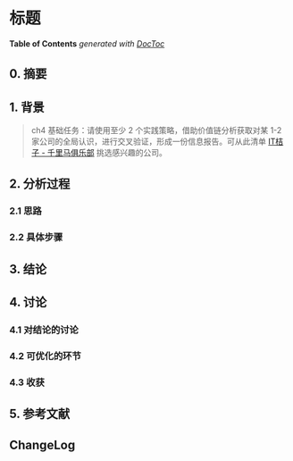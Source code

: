 # 标题

<!-- START doctoc -->

**Table of Contents**  *generated with [DocToc](https://github.com/thlorenz/doctoc)*

<!-- END doctoc -->


## 0. 摘要

## 1. 背景

> ch4 基础任务：请使用至少 2 个实践策略，借助价值链分析获取对某 1-2 家公司的全局认识，进行交叉验证，形成一份信息报告。可从此清单 [IT桔子 - 千里马俱乐部](https://www.itjuzi.com/special/chollima/index.html) 挑选感兴趣的公司。

## 2. 分析过程

### 2.1 思路

### 2.2 具体步骤

## 3. 结论

## 4. 讨论

### 4.1 对结论的讨论

### 4.2 可优化的环节

### 4.3 收获

## 5. 参考文献

## ChangeLog